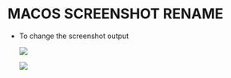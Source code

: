 # MACOS SCREENSHOT RENAME

- To change the screenshot output

  ![](https://i.imgur.com/sJKZorj.png)

  ![](https://i.imgur.com/AwlXO8Y.png)
